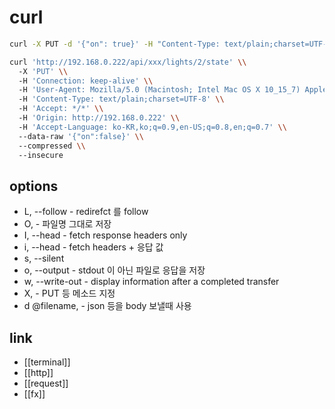 # curl

```sh
curl -X PUT -d '{"on": true}' -H "Content-Type: text/plain;charset=UTF-8" http://192.168.0.222/api/xxx/lights/2/state\

curl 'http://192.168.0.222/api/xxx/lights/2/state' \\
  -X 'PUT' \\
  -H 'Connection: keep-alive' \\
  -H 'User-Agent: Mozilla/5.0 (Macintosh; Intel Mac OS X 10_15_7) AppleWebKit/537.36 (KHTML, like Gecko) Chrome/97.0.4692.71 Safari/537.36' \\
  -H 'Content-Type: text/plain;charset=UTF-8' \\
  -H 'Accept: */*' \\
  -H 'Origin: http://192.168.0.222' \\
  -H 'Accept-Language: ko-KR,ko;q=0.9,en-US;q=0.8,en;q=0.7' \\
  --data-raw '{"on":false}' \\
  --compressed \\
  --insecure
```

## options
- L, --follow - redirefct 를 follow
- O, - 파일명 그대로 저장
- I, --head - fetch response headers only
- i, --head - fetch headers + 응답 값
- s, --silent
- o, --output <file> - stdout 이 아닌 파일로 응답을 저장
- w, --write-out - display information after a completed transfer
- X, - PUT 등 메소드 지정
- d @filename,  - json 등을 body 보낼때 사용

## link
- [[terminal]]
- [[http]]
- [[request]]
- [[fx]]
